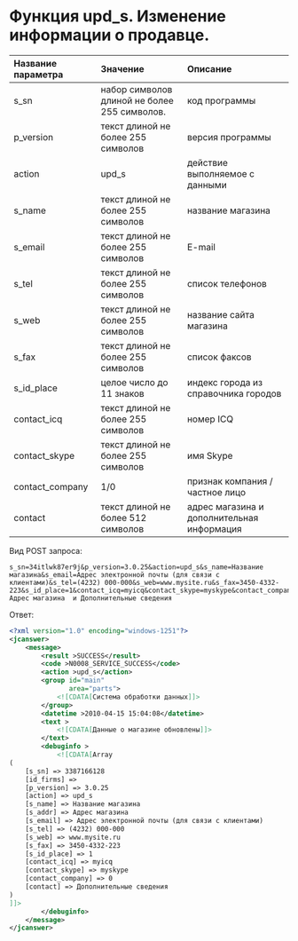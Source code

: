 # Функция upd\_s. Изменение информации о продавце.

| Название параметра | Значение | Описание |
| :--- | :--- | :--- |
| s\_sn | набор символов длиной не более 255 символов. | код программы |
| p\_version | текст длиной не более 255 символов | версия программы |
| action | upd\_s | действие выполняемое с данными |
| s\_name | текст длиной не более 255 символов | название магазина |
| s\_email | текст длиной не более 255 символов | E-mail |
| s\_tel | текст длиной не более 255 символов | список телефонов |
| s\_web | текст длиной не более 255 символов | название сайта магазина |
| s\_fax | текст длиной не более 255 символов | список факсов |
| s\_id\_place | целое число до 11 знаков | индекс города из справочника городов |
| contact\_icq | текст длиной не более 255 символов | номер ICQ |
| contact\_skype | текст длиной не более 255 символов | имя Skype |
| contact\_company | 1/0 | признак компания / частное лицо |
| contact | текст длиной не более 512 символов | адрес магазина и дополнительная информация |

Вид POST запроса:

```
s_sn=34itlwk87er9j&p_version=3.0.25&action=upd_s&s_name=Название магазина&s_email=Адрес электронной почты (для связи с клиентами)&s_tel=(4232) 000-000&s_web=www.mysite.ru&s_fax=3450-4332-223&s_id_place=1&contact_icq=myicq&contact_skype=myskype&contact_company=1&contact= Адрес магазина  и Дополнительные сведения
```

Ответ:

```xml
<?xml version="1.0" encoding="windows-1251"?>
<jcanswer>
	<message>
		<result >SUCCESS</result>
		<code >N0008_SERVICE_SUCCESS</code>
		<action >upd_s</action>
		<group id="main"
		       area="parts">
			<![CDATA[Система обработки данных]]>
		</group>
		<datetime >2010-04-15 15:04:08</datetime>
		<text >
			<![CDATA[Данные о магазине обновлены]]>
		</text>
		<debuginfo >
			<![CDATA[Array
(
    [s_sn] => 3387166128
    [id_firms] => 
    [p_version] => 3.0.25
    [action] => upd_s
    [s_name] => Название магазина
    [s_addr] => Адрес магазина
    [s_email] => Адрес электронной почты (для связи с клиентами)
    [s_tel] => (4232) 000-000
    [s_web] => www.mysite.ru 
    [s_fax] => 3450-4332-223 
    [s_id_place] => 1
    [contact_icq] => myicq 
    [contact_skype] => myskype 
    [contact_company] => 0
    [contact] => Дополнительные сведения
)
]]>
		</debuginfo>
	</message>
</jcanswer>
```



